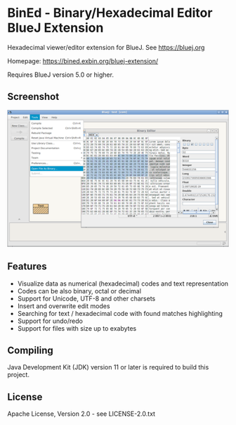 BinEd - Binary/Hexadecimal Editor BlueJ Extension
=================================================

Hexadecimal viewer/editor extension for BlueJ. See https://bluej.org  

Homepage: https://bined.exbin.org/bluej-extension/  

Requires BlueJ version 5.0 or higher.

Screenshot
----------

![BinEd-Editor Screenshot](images/bluej-screenshot.png?raw=true)

Features
--------

  * Visualize data as numerical (hexadecimal) codes and text representation
  * Codes can be also binary, octal or decimal
  * Support for Unicode, UTF-8 and other charsets
  * Insert and overwrite edit modes
  * Searching for text / hexadecimal code with found matches highlighting
  * Support for undo/redo
  * Support for files with size up to exabytes

Compiling
---------

Java Development Kit (JDK) version 11 or later is required to build this project.

License
-------

Apache License, Version 2.0 - see LICENSE-2.0.txt
